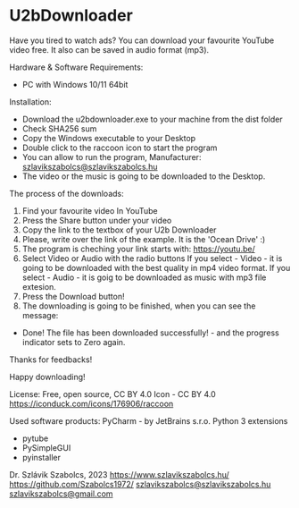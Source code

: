# U2bDownloader
Have you tired to watch ads? You can download your favourite YouTube video free. It also can be saved in audio format (mp3).

Hardware & Software Requirements:
- PC with Windows 10/11 64bit

Installation:

- Download the u2bdownloader.exe to your machine from the dist folder
- Check SHA256 sum
- Copy the Windows executable to your Desktop
- Double click to the raccoon icon to start the program
- You can allow to run the program, Manufacturer: szlavikszabolcs@szlavikszabolcs.hu
- The video or the music is going to be downloaded to the Desktop.

The process of the downloads:
1. Find your favourite video In YouTube
2. Press the Share button under your video
3. Copy the link to the textbox of your U2b Downloader
4. Please, write over the link of the example. It is the 'Ocean Drive' :)
5. The program is cheching your link starts with: https://youtu.be/
6. Select Video or Audio with the radio buttons
If you select - Video - it is going to be downloaded with the best quality in mp4 video format.
If you select - Audio - it is goig to be downloaded as music with mp3 file extesion.
7. Press the Download button!
8. The downloading is going to be finished, when you can see the message:
- Done! The file has been downloaded successfully! - 
and the progress indicator sets to Zero again.

Thanks for feedbacks!

Happy downloading!

License: Free, open source, CC BY 4.0
Icon - CC BY 4.0 https://iconduck.com/icons/176906/raccoon

Used software products:
PyCharm - by JetBrains s.r.o.
Python 3 extensions
- pytube
- PySimpleGUI
- pyinstaller

Dr. Szlávik Szabolcs, 2023
https://www.szlavikszabolcs.hu/
https://github.com/Szabolcs1972/
szlavikszabolcs@szlavikszabolcs.hu
szlavikszabolcs@gmail.com
